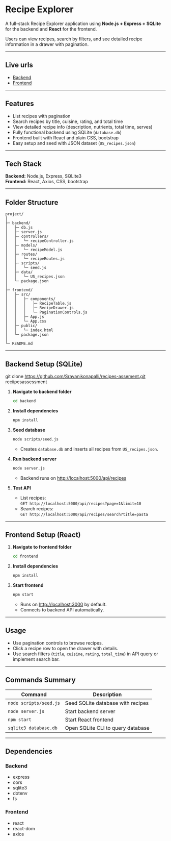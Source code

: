 # Recipe Explorer

A full-stack Recipe Explorer application using **Node.js + Express + SQLite** for the backend and **React** for the frontend.

Users can view recipes, search by filters, and see detailed recipe information in a drawer with pagination.

---

## Live urls
- [Backend](https://recipes-assement.onrender.com)
- [Frontend](https://recipes-assement.vercel.app/)

---------------
## Features

- List recipes with pagination
- Search recipes by title, cuisine, rating, and total time
- View detailed recipe info (description, nutrients, total time, serves)
- Fully functional backend using SQLite (`database.db`)
- Frontend built with React and plain CSS, bootstrap
- Easy setup and seed with JSON dataset (`US_recipes.json`)

---

## Tech Stack

**Backend:** Node.js, Express, SQLite3  
**Frontend:** React, Axios, CSS, bootstrap

---

## Folder Structure

```
project/
│
├─ backend/
│   ├─ db.js
│   ├─ server.js
│   ├─ controllers/
│   │   └─ recipeController.js
│   ├─ models/
│   │   └─ recipeModel.js
│   ├─ routes/
│   │   └─ recipeRoutes.js
│   ├─ scripts/
│   │   └─ seed.js
│   ├─ data/
│   │   └─ US_recipes.json
│   └─ package.json
│
├─ frontend/
│   ├─ src/
│   │   ├─ components/
│   │   │   ├─ RecipeTable.js
│   │   │   ├─ RecipeDrawer.js
│   │   │   └─ PaginationControls.js
│   │   ├─ App.js
│   │   └─ App.css
│   ├─ public/
│   │   └─ index.html
│   └─ package.json
│
└─ README.md
```

---

## Backend Setup (SQLite)

git clone https://github.com/Sravanikonapalli/recipes-assement.git
reciipesassessment

1. **Navigate to backend folder**
    ```bash
    cd backend
    ```

2. **Install dependencies**
    ```bash
    npm install
    ```

3. **Seed database**
    ```bash
    node scripts/seed.js
    ```
    - Creates `database.db` and inserts all recipes from `US_recipes.json`.

4. **Run backend server**
    ```bash
    node server.js
    ```
    - Backend runs on [http://localhost:5000/api/recipes](http://localhost:5000/api/recipes)

5. **Test API**
    - List recipes:  
      `GET http://localhost:5000/api/recipes?page=1&limit=10`
    - Search recipes:  
      `GET http://localhost:5000/api/recipes/search?title=pasta`

---

## Frontend Setup (React)

1. **Navigate to frontend folder**
    ```bash
    cd frontend
    ```

2. **Install dependencies**
    ```bash
    npm install
    ```

3. **Start frontend**
    ```bash
    npm start
    ```
    - Runs on [http://localhost:3000](http://localhost:3000) by default.
    - Connects to backend API automatically.

---

## Usage

- Use pagination controls to browse recipes.
- Click a recipe row to open the drawer with details.
- Use search filters (`title`, `cuisine`, `rating`, `total_time`) in API query or implement search bar.

---

## Commands Summary

| Command                   | Description                           |
|---------------------------|---------------------------------------|
| `node scripts/seed.js`    | Seed SQLite database with recipes     |
| `node server.js`          | Start backend server                  |
| `npm start`               | Start React frontend                  |
| `sqlite3 database.db`     | Open SQLite CLI to query database     |

---

## Dependencies

### Backend

- express
- cors
- sqlite3
- dotenv
- fs

### Frontend

- react
- react-dom
- axios
